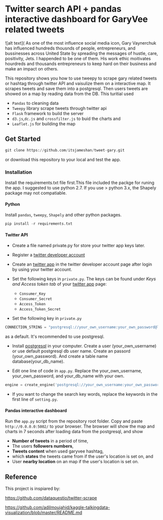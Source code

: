 # Twitter search API + pandas interactive dashboard for GaryVee related tweets

![alt text](
As one of the most influence social media icon, Gary Vaynerchuk has influenced hundreds thousnds of people, entrepreneurs, and bussinesses across United State by spreading the messages of hustle, care, positivity, Jets. I happended to be one of them. His work ethic moitivates hourdreds and thousands entrepreneurs to keep hard on their business and make an impact on others. 

This repository shows you how to use tweepy to scrape gary related tweets or hashtag through twitter API and vaisulize them on a interactive map. It scrapes tweets and save them into a postgresql. Then users tweets are showed on a map by reading data from the DB. This turitial used 
* `Pandas` to cleaning data 
* `Tweepy` library scrape tweets through twitter api
* `Flask` framework to build the server 
* `d3.js`,`dc.js` and `crossfilter.js` to buid the charts and 
* `Leaflet.js` for building the map

## Get Started

```python
git clone https://github.com/itsjameshan/tweet-gary.git
```
or download this repository to your local and test the app.

### Installation
Install the requirements.txt file first.This file included the packge for runing the app. I suggested to use python 2.7. If you use > python 3.x, the Shapely package may not compatiable. 

#### Python
Install `pandas`, `tweepy`, `Shapely` and other python packages.
```python
pip install -r requirements.txt
```

#### Twitter API
* Create a file named private.py for store your twitter app keys later.
* Register a [twitter developer account](https://dev.twitter.com/)
* Create an [twitter app](https://apps.twitter.com/) in the twitter developer account page after login by using your twitter account.
* Set the following keys in `private.py`. The keys can be found under *Keys and Access token tab* of your [twitter app](https://apps.twitter.com/) page:

  * `Consumer_Key`
  * `Consumer_Secret`
  * `Access_Token`
  * `Access_Token_Secret`

* Set the following key in `private.py`
  
```python
CONNECTION_STRING = "postgresql://your_own_username:your_own_password@localhost:5432/your_db_name" 
```
as a default. It's recommended to use postgresql.
* Install [postgresql](https://www.postgresql.org/download/) in your computer. Create a user (your_own_username) or use default postgresql db user name. Create an passord (your_own_password). And create a table name database(your_db_name). 

* Edit one line of code in `app.py`. Replace the your_own_username, your_own_password, and your_db_name with your own.
```python
engine = create_engine('postgresql://your_own_username:your_own_password@localhost:5432/your_db_name')
```
* If you want to change the search key words, replace the keywords in the first line of `setting.py`.

#### Pandas interactive dashboard


Run the `app.py` script from the repository root folder. Copy and paste `http://0.0.0.0:5002/` to your browser. The browser will show the map and charts in 7 seconds after loading data from the postgresql, and show 
* **Number of tweets** in a period of time, 
* The users **followers numbers**, 
* **Tweets content** when used garyvee hashtag, 
* which **states** the tweets came from if the user's location is set on, and
* User **nearby location** on an map if the user's location is set on. 


## Reference
This project is inspiared by:

https://github.com/dataquestio/twitter-scrape

https://github.com/adilmoujahid/kaggle-talkingdata-visualization/blob/master/README.md

